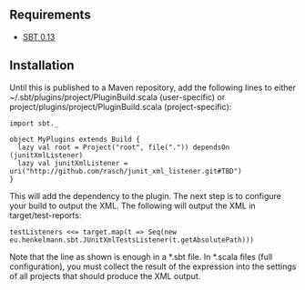 Requirements
------------

* [SBT 0.13](https://github.com/harrah/xsbt/wiki)

Installation
------------

Until this is published to a Maven repository, add the following lines to either ~/.sbt/plugins/project/PluginBuild.scala (user-specific) or project/plugins/project/PluginBuild.scala (project-specific):

    import sbt._
    
    object MyPlugins extends Build {
      lazy val root = Project("root", file(".")) dependsOn (junitXmlListener)
      lazy val junitXmlListener = uri("http://github.com/rasch/junit_xml_listener.git#TBD")
    }

This will add the dependency to the plugin. The next step is to configure your build to output the XML. The following will output the XML in target/test-reports:

    testListeners <<= target.map(t => Seq(new eu.henkelmann.sbt.JUnitXmlTestsListener(t.getAbsolutePath)))

Note that the line as shown is enough in a *.sbt file. In *.scala files (full configuration), you must collect the result of the expression into the settings of all projects that should produce the XML output.
